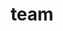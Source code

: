---
layout: profiles
permalink: /team/
title: team
description: members and affiliates of AUGSOC
nav: true
nav_order: 1

profiles:
  # if you want to include more than one profile, just replicate the following block
  # and create one content file for each profile inside _pages/
  - align: right
    image: team/stephen.png
    content: team/about_stephen.md
    image_circular: true # crops the image to make it circular
    more_info: >
      <p>Lead Investigator</p>  


profiles_interns:
  - align: right
    image: team/jolie.png
    content: team/about_jolie.md
    image_circular: true # crops the image to make it circular
    more_info: >
      <p>Research Intern (Summer 2022-2024)</p>
---